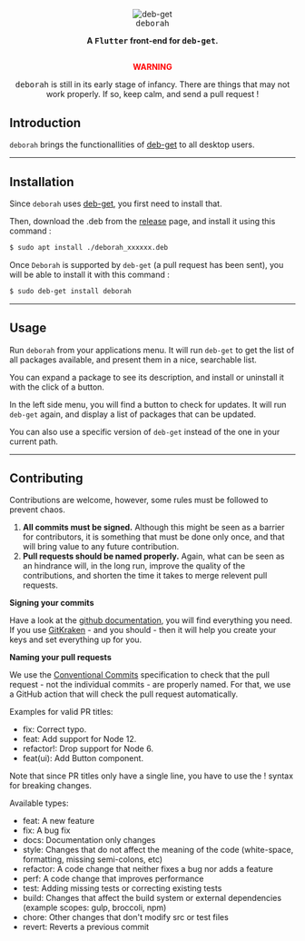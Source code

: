 <p align="center">
  <img src="assets/resources/deborah_256.png" alt="deb-get">
  <br />
  <tt>deborah</tt>
</p>

<p align="center">
  <b>
    A <tt>Flutter</tt> front-end for <tt>deb-get</tt>.
  </b>
</p>

<h2 align="center"></h2>
<p align="center" style="color: red;"><b>WARNING</b></p>
<p align="center">
    <tt>deborah</tt> is still in its early stage of infancy. There are things that may not work properly. If so, keep calm, and send a pull request ! 
</p>

## Introduction

`deborah` brings the functionallities of [deb-get](https://github.com/wimpysworld/deb-get) to all desktop users.

------------------------------------

## Installation

Since `deborah` uses [deb-get](https://github.com/wimpysworld/deb-get), you first need to install that. 

Then, download the .deb from the [release](https://github.com/ymauray/deborah/releases) page, and install it using this command :
```sh
$ sudo apt install ./deborah_xxxxxx.deb
```

Once `Deborah` is supported by `deb-get` (a pull request has been sent), you will be able to install it with this command :

```sh
$ sudo deb-get install deborah
```

------------------------------------

## Usage

Run `deborah` from your applications menu. It will run `deb-get` to get the list of all packages available, and present them in a nice, searchable list.

You can expand a package to see its description, and install or uninstall it with the click of a button.

In the left side menu, you will find a button to check for updates. It will run `deb-get` again, and display a list of packages that can be updated.

You can also use a specific version of `deb-get` instead of the one in your current path.

------------------------------------

## Contributing

Contributions are welcome, however, some rules must be followed to prevent chaos.

1. **All commits must be signed.** Although this might be seen as a barrier for contributors, it is  something that must be done only once, and that will bring value to any future contribution. 
2. **Pull requests should be named properly.** Again, what can be seen as an hindrance will, in the long run, improve the quality of the contributions, and shorten the time it takes to merge relevent pull requests.

**Signing your commits**

Have a look at the [github documentation](https://docs.github.com/en/authentication/managing-commit-signature-verification/signing-commits), you will find everything you need. If you use [GitKraken](https://www.gitkraken.com/) - and you should - then it will help you create your keys and set everything up for you.

**Naming your pull requests**

We use the [Conventional Commits](https://www.conventionalcommits.org) specification to check that the pull request - not the individual commits - are properly named. For that, we use a GitHub action that will check the pull request automatically.

Examples for valid PR titles:
 - fix: Correct typo.
 - feat: Add support for Node 12.
 - refactor!: Drop support for Node 6.
 - feat(ui): Add Button component.

Note that since PR titles only have a single line, you have to use the ! syntax for breaking changes.

Available types:
 - feat: A new feature
 - fix: A bug fix
 - docs: Documentation only changes
 - style: Changes that do not affect the meaning of the code (white-space, formatting, missing semi-colons, etc)
 - refactor: A code change that neither fixes a bug nor adds a feature
 - perf: A code change that improves performance
 - test: Adding missing tests or correcting existing tests
 - build: Changes that affect the build system or external dependencies (example scopes: gulp, broccoli, npm)
 - chore: Other changes that don't modify src or test files
 - revert: Reverts a previous commit
